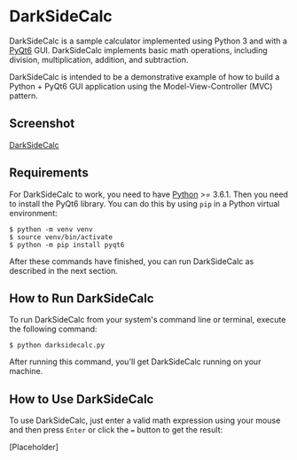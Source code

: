 # DarkSideCalc

DarkSideCalc is a sample calculator implemented using Python 3 and with a [PyQt6](https://www.riverbankcomputing.com/static/Docs/PyQt6/introduction.html) GUI. DarkSideCalc implements basic math operations, including division, multiplication, addition, and subtraction.

DarkSideCalc is intended to be a demonstrative example of how to build a Python + PyQt6 GUI application using the Model-View-Controller (MVC) pattern.

## Screenshot

[DarkSideCalc](https://imgur.com/ls62OJy)

## Requirements

For DarkSideCalc to work, you need to have [Python](https://www.python.org) >= 3.6.1. Then you need to install the PyQt6 library. You can do this by using `pip` in a Python virtual environment:

```console
$ python -m venv venv
$ source venv/bin/activate
$ python -m pip install pyqt6
```

After these commands have finished, you can run DarkSideCalc as described in the next section.

## How to Run DarkSideCalc

To run DarkSideCalc from your system's command line or terminal, execute the following command:

```console
$ python darksidecalc.py
```

After running this command, you'll get DarkSideCalc running on your machine.

## How to Use DarkSideCalc

To use DarkSideCalc, just enter a valid math expression using your mouse and then press `Enter` or click the `=` button to get the result:

[Placeholder]
